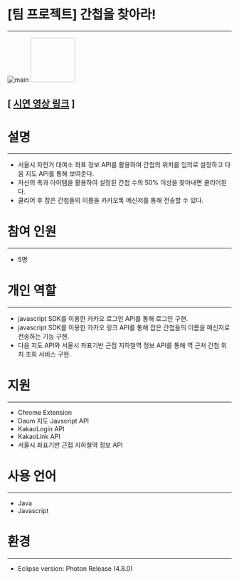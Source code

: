 # [팀 프로젝트] 간첩을 찾아라!
---
![main](https://user-images.githubusercontent.com/19260410/49653295-d1a36a00-fa77-11e8-8a8a-9b1ee6c472b7.PNG)
<img width="100" height="100"></img>
## [ [시연 영상 링크](https://youtu.be/GoBE7Rcq_ks) ]

# 설명
---
- 서울시 자전거 대여소 좌표 정보 API를 활용하여 간첩의 위치를 임의로 설정하고 다음 지도 API를 통해 보여준다. 
- 자신의 촉과 아이템을 활용하여 설정된 간첩 수의 50% 이상을 찾아내면 클리어된다.
- 클리어 후 잡은 간첩들의 이름을 카카오톡 메신저를 통해 전송할 수 있다.

# 참여 인원
---
- 5명

# 개인 역할
---
- javascript SDK를 이용한 카카오 로그인 API를 통해 로그인 구현.
- javascript SDK를 이용한 카카오 링크 API를 통해 잡은 간첩들의 이름을 메신저로 전송하는 기능 구현.
- 다음 지도 API와 서울시 좌표기반 근접 지하철역 정보 API를 통해 역 근처 간첩 위치 조회 서비스 구현.

# 지원
---
- Chrome Extension
- Daum 지도 Javscript API
- KakaoLogin API
- KakaoLink API
- 서울시 좌표기반 근접 지하철역 정보 API 

# 사용 언어
---
- Java
- Javascript

# 환경
---
- Eclipse version: Photon Release (4.8.0)
